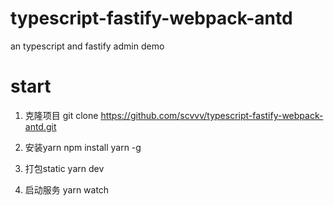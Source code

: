 # typescript-fastify-webpack-antd
an typescript and fastify admin demo

# start

1. 克隆项目
git clone https://github.com/scvvv/typescript-fastify-webpack-antd.git

2. 安装yarn
npm install yarn -g

3. 打包static
yarn dev

4. 启动服务
yarn watch
